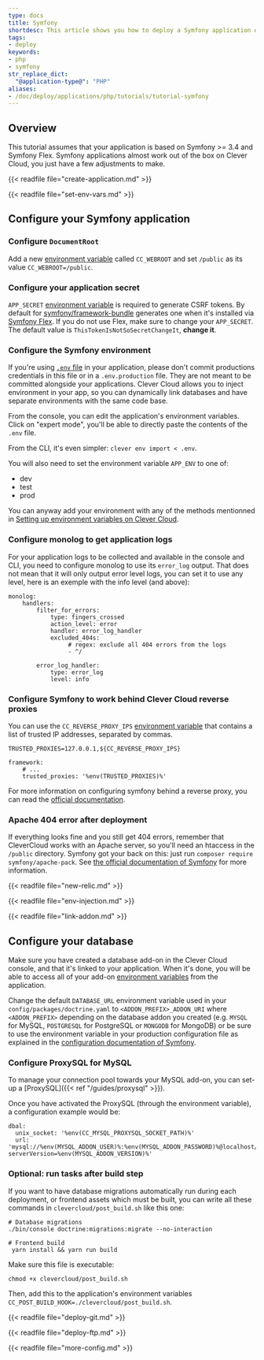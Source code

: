 ```yaml
---
type: docs
title: Symfony
shortdesc: This article shows you how to deploy a Symfony application on Clever Cloud.
tags:
- deploy
keywords:
- php
- symfony
str_replace_dict:
  "@application-type@": "PHP"
aliases:
- /doc/deploy/applications/php/tutorials/tutorial-symfony
---
```


## Overview

This tutorial assumes that your application is based on Symfony >= 3.4 and Symfony Flex.
Symfony applications almost work out of the box on Clever Cloud, you just have a few adjustments to make.

{{< readfile file="create-application.md" >}}

{{< readfile file="set-env-vars.md" >}}

## Configure your Symfony application

### Configure `DocumentRoot`

Add a new [environment variable](#setting-up-environment-variables-on-clever-cloud) called `CC_WEBROOT` and set `/public` as its value `CC_WEBROOT=/public`.

### Configure your application secret

`APP_SECRET` [environment variable](#setting-up-environment-variables-on-clever-cloud) is required to generate CSRF tokens. By default for [symfony/framework-bundle](https://GitHub.com/symfony/framework-bundle) generates one when it's installed via [Symfony Flex](https://GitHub.com/symfony/flex).
If you do not use Flex, make sure to change your `APP_SECRET`. The default value is `ThisTokenIsNotSoSecretChangeIt`, **change it**.

### Configure the Symfony environment

If you're using [`.env` file](https://symfony.com/blog/improvements-to-the-handling-of-env-files-for-all-symfony-versions) in your application, please don't commit productions credentials in this file or in a `.env.production` file. They are not meant to be committed alongside your applications. Clever Cloud allows you to inject environment in your app, so you can dynamically link databases and have separate environments with the same code base.

From the console, you can edit the application's environment variables. Click on "expert mode", you'll be able to directly paste the contents of the `.env` file.

From the CLI, it's even simpler: `clever env import < .env`.

You will also need to set the environment variable `APP_ENV` to one of:

- dev
- test
- prod

You can anyway add your environment with any of the methods mentionned in [Setting up environment variables on Clever Cloud](#setting-up-environment-variables-on-clever-cloud).

### Configure monolog to get application logs

For your application logs to be collected and available in the console and CLI, you need to configure monolog to use its `error_log` output.
That does not mean that it will only output error level logs, you can set it to use any level, here is an exemple with the info level (and above):

```yaml{filename="config_prod.yml"}
monolog:
    handlers:
        filter_for_errors:
            type: fingers_crossed
            action_level: error
            handler: error_log_handler
            excluded_404s:
                 # regex: exclude all 404 errors from the logs
                 - ^/

        error_log_handler:
            type: error_log
            level: info
```

### Configure Symfony to work behind Clever Cloud reverse proxies

You can use the `CC_REVERSE_PROXY_IPS` [environment variable](#setting-up-environment-variables-on-clever-cloud) that contains a list of trusted IP addresses, separated by commas.

```shell{filename=".env"}
TRUSTED_PROXIES=127.0.0.1,${CC_REVERSE_PROXY_IPS}
```

```yaml{filename="config/packages/framework.yaml"}
framework:
    # ...
    trusted_proxies: '%env(TRUSTED_PROXIES)%'
```

For more information on configuring symfony behind a reverse proxy, you can read the [official documentation](https://symfony.com/doc/current/deployment/proxies.html).

### Apache 404 error after deployment

If everything looks fine and you still get 404 errors, remember that CleverCloud works with an Apache server, so you'll need an htaccess in the  `/public` directory.
Symfony got your back on this: just run `composer require symfony/apache-pack`. See [the official documentation of Symfony](https://symfony.com/doc/current/setup/web_server_configuration.html) for more information.

{{< readfile file="new-relic.md" >}}

{{< readfile file="env-injection.md" >}}

{{< readfile file="link-addon.md" >}}

## Configure your database

Make sure you have created a database add-on in the Clever Cloud console, and that it's linked to your application. When it's done, you will be able to access all of your add-on [environment variables](#setting-up-environment-variables-on-clever-cloud) from the application.

Change the default `DATABASE_URL` environment variable used in your `config/packages/doctrine.yaml` to `<ADDON_PREFIX>_ADDON_URI` where `<ADDON_PREFIX>` depending on the database addon you created (e.g. `MYSQL` for MySQL, `POSTGRESQL` for PostgreSQL or `MONGODB` for MongoDB) or be sure to use the environment variable in your production configuration file as explained in the [configuration documentation of Symfony](https://symfony.com/doc/current/configuration.html#configuration-environments).

### Configure ProxySQL for MySQL

To manage your connection pool towards your MySQL add-on, you can set-up a [ProxySQL]({{< ref "/guides/proxysql" >}}).

Once you have activated the ProxySQL (through the environment variable), a configuration example would be:

```yaml{filename="doctrine.yaml"}
dbal:
  unix_socket: '%env(CC_MYSQL_PROXYSQL_SOCKET_PATH)%'
  url: 'mysql://%env(MYSQL_ADDON_USER)%:%env(MYSQL_ADDON_PASSWORD)%@localhost/%env(MYSQL_ADDON_DB)%?serverVersion=%env(MYSQL_ADDON_VERSION)%'
```

### Optional: run tasks after build step

If you want to have database migrations automatically run during each deployment, or frontend assets which must be built, you can write all these commands in `clevercloud/post_build.sh` like this one:

```shell{filename="clevercloud/post_build.sh"}
# Database migrations
./bin/console doctrine:migrations:migrate --no-interaction

# Frontend build
 yarn install && yarn run build
```

Make sure this file is executable:

```shell
chmod +x clevercloud/post_build.sh
```

Then, add this to the application's environment variables `CC_POST_BUILD_HOOK=./clevercloud/post_build.sh`.

{{< readfile file="deploy-git.md" >}}

{{< readfile file="deploy-ftp.md" >}}

{{< readfile file="more-config.md" >}}
